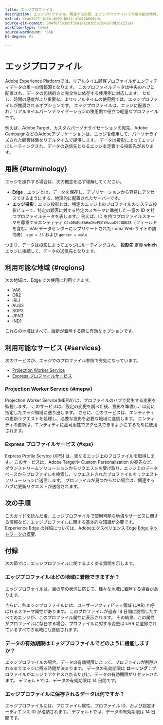 ```yaml
---
title: エッジプロファイル
description: エッジプロファイル、関連する用語、エッジプロファイルで利用可能な地域、エッジプロファイルで利用可能なサービスについて説明します。
exl-id: dcae267f-1d5a-4e90-b634-afd42b0d4edc
source-git-commit: 804f87563abf36a1aa203cb675a687dd262231a7
workflow-type: tm+mt
source-wordcount: '656'
ht-degree: 0%

---
```


# エッジプロファイル

Adobe Experience Platformでは、リアルタイム顧客プロファイルがエンティティデータの単一の情報源となります。 このプロファイルデータは中央のハブに配置され、データの包括的さと完全性に依存する使用例に対応します。 ただし、時間の感度がより重要な、よりリアルタイムの使用例では、エッジプロファイルが推奨されるオプションです。 エッジプロファイルは、エッジに配置され、リアルタイムパーソナライゼーションの使用例で役立つ軽量なプロファイルです。

例えば、Adobe Target、カスタムパーソナライゼーションの宛先、Adobe CampaignなどのAdobeアプリケーションは、エッジを使用して、パーソナライズされた顧客体験をリアルタイムで提供します。 データは投影によってエッジにルーティングされ、データの送信先となるエッジを定義する投影先があります。

## 用語 {#terminology}

エッジを操作する場合は、次の概念を必ず理解してください。

- **Edge**：エッジとは、データを保存し、アプリケーションから容易にアクセスできるようにする、地理的に配置されたサーバーです。
- **エッジ投影**：エッジ投影とは、特定のエッジ上のプロファイルのシステム投影ビューで、特定の顧客に対する特定のスキーマに準拠した一意の ID を持つプロファイルデータを表します。 例えば、ID を持つプロファイルスキーマを尊重するエンティティ `CJsDEAMaEAHmCKwPCQYNvzxD9JGDHZ8`（フィールドを含む、VA6 データセンターにレプリケートされた Luma Web サイトの訪問者） `age = 35` および `gender = male`.

つまり、データは投影によってエッジにルーティングされ、 **投影先** 定義 **which** エッジに接続して、データの送信先となります。

## 利用可能な地域 {#regions}

次の地域は、Edge での使用に利用できます。

- VA6
- OR2
- IRL1
- AUS3
- SGP3
- JPN3
- IND1

これらの地域はすべて、縦断が着陸する際に有効なオプションです。

## 利用可能なサービス {#services}

次のサービスが、エッジでのプロファイル参照で有効になっています。

- [Projection Worker Service](#mepw)
- [Express プロファイルサービス](#xps)

### Projection Worker Service {#mepw}

Projection Worker Service(MEPW) は、プロファイルのハブで発生する変更を監視します。 このサービスは、設定の変更を調べた後、投影を準備し、以前に指定したエッジ領域に送り出します。 さらに、このサービスは、エンティティの更新リクエストを処理し、必要な投影を必要な地域に送信します。 エンティティの更新は、エンティティに高可用性でアクセスできるようにするために使用されます。

### Express プロファイルサービス {#xps}

Express Profile Service (XPS) は、異なるエッジ上のプロファイルを取得します。 このサービスは、Adobe Targetや Custom Personalization の宛先など、ダウンストリームソリューションからリクエストを受け取り、エッジ上のデータベースからプロファイルを検索し、リクエストされたプロファイルをリクエストソリューションに送信します。 プロファイルが見つからない場合は、関連するハブに更新リクエストが送信されます。

## 次の手順

このガイドを読んだ後、エッジプロファイルで使用可能な地域やサービスに関する情報など、エッジプロファイルに関する基本的な知識が必要です。 Experience Edge の詳細については、Adobeエクスペリエンス Edge [Edge ネットワークの概要](../web-sdk/home.md#edge-network).

## 付録

次の節では、エッジプロファイルに関するよくある質問を示します。

### エッジプロファイルはどの地域に着陸できますか？

エッジプロファイルは、目の前の状況に応じて、様々な地域に着陸する場合があります。

さらに、各エッジプロファイルには、ユーザーアクティビティ領域 (UAR) と呼ばれるスキーマ属性があります。 このプロファイルが過去 14 日間に訪問したすべてのエッジが、このプロファイル属性に表示されます。 その結果、この属性がプロファイルに存在する場合、プロファイルに対する変更は UAR に登録されているすべての地域にも送信されます。

### データの有効期限はエッジプロファイルでどのように機能しますか？

エッジプロファイルの場合、データの有効期限によって、プロファイルが削除されるまでエッジに残る時間が決まります。 データの有効期限は **ローリング**：プロファイルがエッジでアクセスされるたびに、データの有効期限がリセットされます。 デフォルトでは、データの有効期限は 14 日間です。

### エッジプロファイルに保存されるデータは何ですか？

エッジプロファイルには、プロファイル属性、プロファイル ID、および認定オーディエンス ID が格納されます。 デフォルトでは、データの有効期限は 14 日間です。
